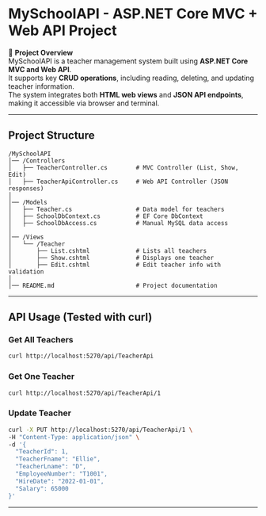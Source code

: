 # MySchoolAPI - ASP.NET Core MVC + Web API Project

📌 **Project Overview**  
MySchoolAPI is a teacher management system built using **ASP.NET Core MVC and Web API**.  
It supports key **CRUD operations**, including reading, deleting, and updating teacher information.  
The system integrates both **HTML web views** and **JSON API endpoints**, making it accessible via browser and terminal.

---

## Project Structure

```
/MySchoolAPI
│── /Controllers
│   ├── TeacherController.cs        # MVC Controller (List, Show, Edit)
│   ├── TeacherApiController.cs     # Web API Controller (JSON responses)
│
│── /Models
│   ├── Teacher.cs                  # Data model for teachers
│   ├── SchoolDbContext.cs          # EF Core DbContext
│   ├── SchoolDbAccess.cs           # Manual MySQL data access
│
│── /Views
│   └── /Teacher
│       ├── List.cshtml             # Lists all teachers
│       ├── Show.cshtml             # Displays one teacher
│       ├── Edit.cshtml             # Edit teacher info with validation
│
│── README.md                       # Project documentation
```

---

## API Usage (Tested with curl)

### Get All Teachers

```bash
curl http://localhost:5270/api/TeacherApi
```

### Get One Teacher

```bash
curl http://localhost:5270/api/TeacherApi/1
```

### Update Teacher

```bash
curl -X PUT http://localhost:5270/api/TeacherApi/1 \
-H "Content-Type: application/json" \
-d '{
  "TeacherId": 1,
  "TeacherFname": "Ellie",
  "TeacherLname": "D",
  "EmployeeNumber": "T1001",
  "HireDate": "2022-01-01",
  "Salary": 65000
}'
```

---
